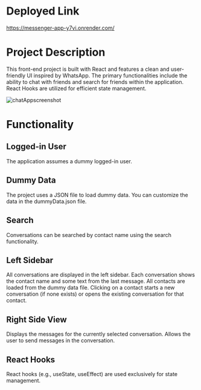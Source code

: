 # Deployed Link
https://messenger-app-y7vi.onrender.com/


# Project Description

This front-end project is built with React and features a clean and user-friendly UI inspired by WhatsApp. The primary functionalities include the ability to chat with friends and search for friends within the application. React Hooks are utilized for efficient state management.


![chatAppscreenshot](https://github.com/girirajShekhawat/Messenger_App/assets/138613680/f0e4a46e-5696-4b6d-a550-4c96d1674b0d)


# Functionality
## Logged-in User
The application assumes a dummy logged-in user.

## Dummy Data
The project uses a JSON file to load dummy data. You can customize the data in the dummyData.json file.

## Search
Conversations can be searched by contact name using the search functionality.

## Left Sidebar
All conversations are displayed in the left sidebar.
Each conversation shows the contact name and some text from the last message.
All contacts are loaded from the dummy data file.
Clicking on a contact starts a new conversation (if none exists) or opens the existing conversation for that contact.

## Right Side View
Displays the messages for the currently selected conversation.
Allows the user to send messages in the conversation.

## React Hooks
React hooks (e.g., useState, useEffect) are used exclusively for state management.
